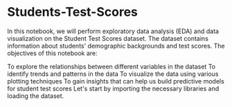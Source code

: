 # Students-Test-Scores
In this notebook, we will perform exploratory data analysis (EDA) and data visualization on the Student Test Scores dataset. The dataset contains information about students' demographic backgrounds and test scores.
The objectives of this notebook are:

To explore the relationships between different variables in the dataset
To identify trends and patterns in the data
To visualize the data using various plotting techniques
To gain insights that can help us build predictive models for student test scores
Let's start by importing the necessary libraries and loading the dataset.

